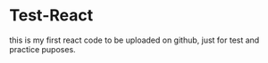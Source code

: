 # Test-React
this is my first react code to be uploaded on github, just for test and practice puposes.
